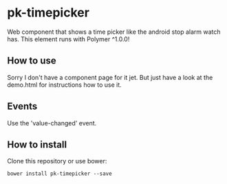 # pk-timepicker

Web component that shows a time picker like the android stop alarm watch has.
This element runs with Polymer ^1.0.0!

## How to use

Sorry I don't have a component page for it jet. But just have a look at the demo.html for instructions how to use it.

## Events

Use the 'value-changed' event.

## How to install

Clone this repository or use bower:

`bower install pk-timepicker --save`